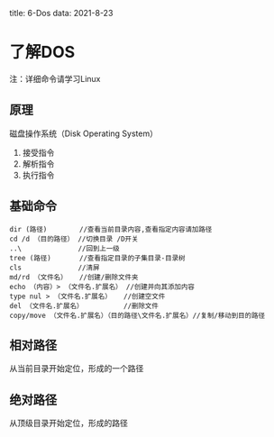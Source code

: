 title: 6-Dos
data: 2021-8-23

# 了解DOS

注：详细命令请学习Linux

## 原理

磁盘操作系统（Disk Operating System）

1. 接受指令
2. 解析指令
3. 执行指令

## 基础命令

``` ba
dir (路径) 		//查看当前目录内容,查看指定内容请加路径
cd /d （目的路径） //切换目录 /D开关
..\ 			 //回到上一级
tree (路径)		//查看指定目录的子集目录-目录树
cls				 //清屏
md/rd （文件名）	  //创建/删除文件夹
echo （内容）> （文件名.扩展名） //创建并向其添加内容
type nul > （文件名.扩展名）   //创建空文件
del （文件名.扩展名）		   //删除文件
copy/move （文件名.扩展名）（目的路径\文件名.扩展名）//复制/移动到目的路径
```

## 相对路径

从当前目录开始定位，形成的一个路径

## 绝对路径

从顶级目录开始定位，形成的路径

